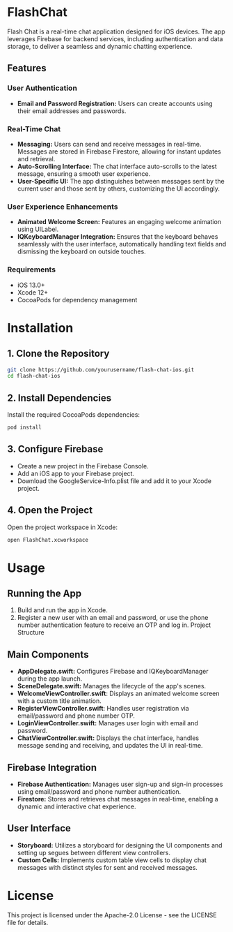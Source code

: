 # FlashChat
Flash Chat is a real-time chat application designed for iOS devices. The app leverages Firebase for backend services, including authentication and data storage, to deliver a seamless and dynamic chatting experience.

## Features

### User Authentication
- **Email and Password Registration:** Users can create accounts using their email addresses and passwords.

### Real-Time Chat
- **Messaging:** Users can send and receive messages in real-time. Messages are stored in Firebase Firestore, allowing for instant updates and retrieval.
- **Auto-Scrolling Interface:** The chat interface auto-scrolls to the latest message, ensuring a smooth user experience.
- **User-Specific UI:** The app distinguishes between messages sent by the current user and those sent by others, customizing the UI accordingly.
### User Experience Enhancements
- **Animated Welcome Screen:** Features an engaging welcome animation using UILabel.
- **IQKeyboardManager Integration:** Ensures that the keyboard behaves seamlessly with the user interface, automatically handling text fields and dismissing the keyboard on outside touches.

### Requirements
- iOS 13.0+
- Xcode 12+
- CocoaPods for dependency management

# Installation

## 1. Clone the Repository
```bash
git clone https://github.com/yourusername/flash-chat-ios.git
cd flash-chat-ios
```

## 2. Install Dependencies
Install the required CocoaPods dependencies:
```bash
pod install
```

## 3. Configure Firebase

- Create a new project in the Firebase Console.
- Add an iOS app to your Firebase project.
- Download the GoogleService-Info.plist file and add it to your Xcode project.
  
## 4. Open the Project
Open the project workspace in Xcode:
```bash
open FlashChat.xcworkspace
```
# Usage
## Running the App
1. Build and run the app in Xcode.
2. Register a new user with an email and password, or use the phone number authentication feature to receive an OTP and log in.
Project Structure

## Main Components
- **AppDelegate.swift:** Configures Firebase and IQKeyboardManager during the app launch.
- **SceneDelegate.swift:** Manages the lifecycle of the app's scenes.
- **WelcomeViewController.swift**: Displays an animated welcome screen with a custom title animation.
- **RegisterViewController.swift**: Handles user registration via email/password and phone number OTP.
- **LoginViewController.swift:** Manages user login with email and password.
- **ChatViewController.swift:** Displays the chat interface, handles message sending and receiving, and updates the UI in real-time.
  
## Firebase Integration
- **Firebase Authentication:** Manages user sign-up and sign-in processes using email/password and phone number authentication.
- **Firestore:** Stores and retrieves chat messages in real-time, enabling a dynamic and interactive chat experience.
  
## User Interface
- **Storyboard:** Utilizes a storyboard for designing the UI components and setting up segues between different view controllers.
- **Custom Cells:** Implements custom table view cells to display chat messages with distinct styles for sent and received messages.

# License

This project is licensed under the Apache-2.0 License - see the LICENSE file for details.

